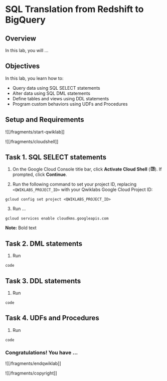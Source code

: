# SQL Translation from Redshift to BigQuery

## Overview

In this lab, you will ...

## Objectives

In this lab, you learn how to:
* Query data using SQL SELECT statements
* Alter data using SQL DML statements
* Define tables and views using DDL statements
* Program custom behaviors using UDFs and Procedures
 

## Setup and Requirements

![[/fragments/start-qwiklab]]


![[/fragments/cloudshell]]


## Task 1. SQL SELECT statements

1. On the Google Cloud Console title bar, click __Activate Cloud Shell__ (![cloud shell icon](img/cloud_shell_icon.png)). If prompted, click __Continue__.

2. Run the following command to set your project ID, replacing `<QWIKLABS_PROJECT_ID>` with your Qwiklabs Google Cloud Project ID:

```
gcloud config set project <QWIKLABS_PROJECT_ID>
```


3. Run ...

```
gcloud services enable cloudkms.googleapis.com
```

__Note:__ Bold text 


## Task 2. DML statements

1. Run

```
code
```


## Task 3. DDL statements


1. Run

```
code
```


## Task 4. UDFs and Procedures 


1. Run

```
code
```


### **Congratulations!** You have ...


![[/fragments/endqwiklab]]

![[/fragments/copyright]]

